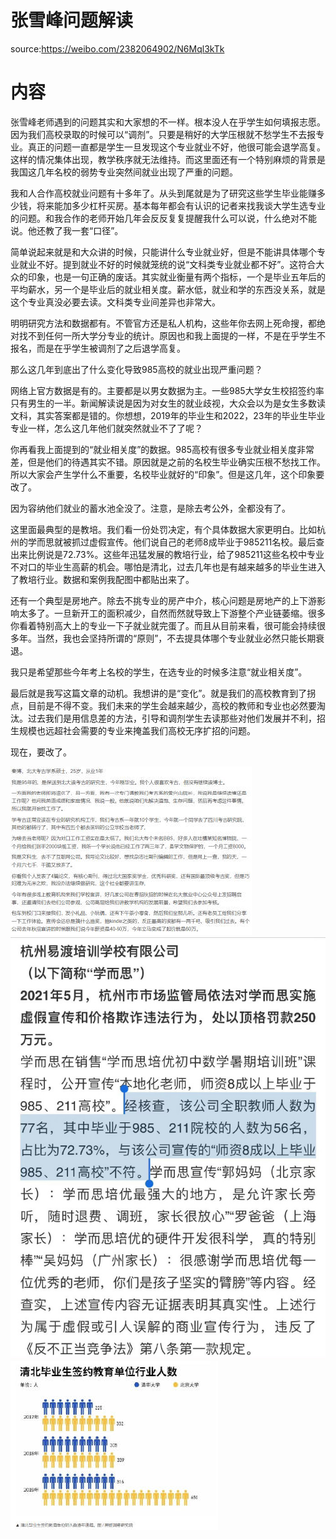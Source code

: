 # 张雪峰问题解读
source:https://weibo.com/2382064902/N6Mql3kTk

# 内容
张雪峰老师遇到的问题其实和大家想的不一样。根本没人在乎学生如何填报志愿。因为我们高校录取的时候可以“调剂”。只要是稍好的大学压根就不愁学生不去报专业。真正的问题一直都是学生一旦发现这个专业就业不好，他很可能会退学高复。这样的情况集体出现，教学秩序就无法维持。而这里面还有一个特别麻烦的背景是我国这几年名校的弱势专业突然间就业出现了严重的问题。

我和人合作高校就业问题有十多年了。从头到尾就是为了研究这些学生毕业能赚多少钱，将来能加多少杠杆买房。基本每年都会有认识的记者来找我谈大学生选专业的问题。和我合作的老师开始几年会反反复复提醒我什么可以说，什么绝对不能说。他还教了我一套“口径”。

简单说起来就是和大众讲的时候，只能讲什么专业就业好，但是不能讲具体哪个专业就业不好。提到就业不好的时候就笼统的说“文科类专业就业都不好”。这符合大众的印象，也是一句正确的废话。其实就业衡量有两个指标，一个是毕业五年后的平均薪水，另一个是毕业后的就业相关度。薪水低，就业和学的东西没关系，就是这个专业真没必要去读。文科类专业间差异也非常大。

明明研究方法和数据都有。不管官方还是私人机构，这些年你去网上死命搜，都绝对找不到任何一所大学分专业的统计。原因也和我上面提的一样，不是在乎学生不报名，而是在乎学生被调剂了之后退学高复。

那么这几年到底出了什么变化导致985高校的就业出现严重问题？

网络上官方数据是有的。主要都是以男女数据为主。一些985大学女生校招签约率只有男生的一半。新闻解读说是因为对女生的就业歧视，大众会以为是女生多数读文科，其实答案都是错的。你想想，2019年的毕业生和2022，23年的毕业生毕业专业一样，怎么这几年他们就突然就业不了了呢？

你再看我上面提到的“就业相关度”的数据。985高校有很多专业就业相关度非常差，但是他们的待遇其实不错。原因就是之前的名校生毕业确实压根不愁找工作。所以大家会产生学什么不重要，名校毕业就好的“印象”。但是这几年，这个印象要改了。

因为容纳他们就业的蓄水池全没了。注意，是除去考公外，全都没有了。

这里面最典型的是教培。我们看一份处罚决定，有个具体数据大家更明白。比如杭州的学而思就被抓过虚假宣传。他们说自己的老师8成毕业于985211名校。最后查出来比例说是72.73%。这些年迅猛发展的教培行业，给了985211这些名校中专业不对口的毕业生高薪的机会。哪怕是清北，过去几年也是有越来越多的毕业生进入了教培行业。数据和案例我配图中都贴出来了。

还有一个典型是房地产。除去不挑专业的房产中介，核心问题是房地产的上下游影响太多了。一旦新开工的面积减少，自然而然就导致上下游整个产业链萎缩。很多你看着特别高大上的专业一下子就业就完蛋了。而且从目前来看，很可能会持续很多年。当然，我也会坚持所谓的“原则”，不去提具体哪个专业就业必然只能长期衰退。

我只是希望那些今年考上名校的学生，在选专业的时候多注意“就业相关度”。

最后就是我写这篇文章的动机。我想讲的是“变化”。就是我们的高校教育到了拐点，目前是不得不变。我们未来的学生会越来越少，高校的教师和专业也必然要淘汰。过去我们是用信息差的方法，引导和调剂学生去读那些对他们发展并不利，招生规模也远超社会需要的专业来掩盖我们高校无序扩招的问题。

现在，要改了。

![](../img/8dfb6d06gy1hf9af1ebrij20ly0fcqi1.jpg)
![](../img/8dfb6d06gy1hf9af2h3lbj20u014647u.jpg)
![](../img/8dfb6d06gy1hf9af3fr5yj20mv0imq9x.jpg)
